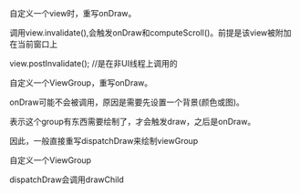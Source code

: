 自定义一个view时，重写onDraw。

调用view.invalidate(),会触发onDraw和computeScroll()。前提是该view被附加在当前窗口上

view.postInvalidate(); //是在非UI线程上调用的

自定义一个ViewGroup，重写onDraw。

onDraw可能不会被调用，原因是需要先设置一个背景(颜色或图)。

表示这个group有东西需要绘制了，才会触发draw，之后是onDraw。

因此，一般直接重写dispatchDraw来绘制viewGroup

自定义一个ViewGroup

dispatchDraw会调用drawChild
